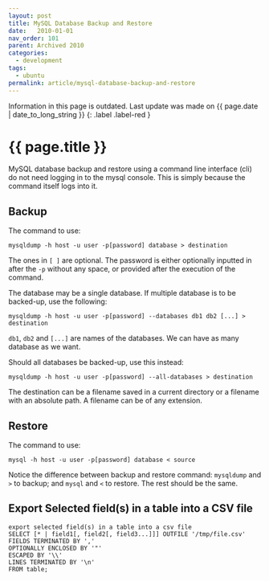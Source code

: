```yaml
---
layout: post
title: MySQL Database Backup and Restore
date:   2010-01-01
nav_order: 101
parent: Archived 2010
categories:
  - development
tags:
  - ubuntu
permalink: article/mysql-database-backup-and-restore
---
```


Information in this page is outdated. Last update was made on {{ page.date | date_to_long_string }}
{: .label .label-red }

# {{ page.title }}

MySQL database backup and restore using a command line interface (cli) do not need logging in to the mysql console. This is simply because the command itself logs into it.

## Backup

The command to use:

```
mysqldump -h host -u user -p[password] database > destination
```

The ones in `[ ]` are optional. The password is either optionally inputted in after the `-p` without any space, or provided after the execution of the command.

The database may be a single database. If multiple database is to be backed-up, use the following:

```
mysqldump -h host -u user -p[password] --databases db1 db2 [...] > destination
```

`db1`, `db2` and `[...]` are names of the databases. We can have as many
database as we want.

Should all databases be backed-up, use this instead:

```
mysqldump -h host -u user -p[password] --all-databases > destination 
```

The destination can be a filename saved in a current directory or a filename with an absolute path. A filename can be of any extension.

## Restore

The command to use:

```
mysql -h host -u user -p[password] database < source
```

Notice the difference between backup and restore command: `mysqldump` and `>` to backup; and `mysql` and `<` to restore. The rest should be the same.

## Export Selected field(s) in a table into a CSV file

```
export selected field(s) in a table into a csv file
SELECT [* | field1[, field2[, field3...]]] OUTFILE '/tmp/file.csv'
FIELDS TERMINATED BY ','
OPTIONALLY ENCLOSED BY '"'
ESCAPED BY '\\'
LINES TERMINATED BY '\n'
FROM table;
```
